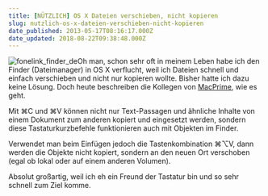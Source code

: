 ```yaml
---
title: [NÜTZLICH] OS X Dateien verschieben, nicht kopieren
slug: nutzlich-os-x-dateien-verschieben-nicht-kopieren
date_published: 2013-05-17T08:16:17.000Z
date_updated: 2018-08-22T09:38:48.000Z
---
```


![fonelink_finder_de](//picdump.thafaker.de/2008/06/fonelink_finder_de-150x150.jpg)Oh man, schon sehr oft in meinem Leben habe ich den Finder (Dateimanager) in OS X verflucht, weil ich Dateien schnell und einfach verschieben und nicht nur kopieren wollte. Bisher hatte ich dazu keine Lösung. Doch heute beschreiben die Kollegen von [MacPrime](http://www.macprime.ch/tipps/article/dateien-per-tastatur-verschieben-statt-kopieren?rss=full), wie es geht.

Mit ⌘C und ⌘V können nicht nur Text-Passagen und ähnliche Inhalte von einem Dokument zum anderen kopiert und eingesetzt werden, sondern diese Tastaturkurzbefehle funktionieren auch mit Objekten im Finder.

Verwendet man beim Einfügen jedoch die Tastenkombination ⌘⌥V, dann werden die Objekte nicht kopiert, sondern an den neuen Ort verschoben (egal ob lokal oder auf einem anderen Volumen).

Absolut großartig, weil ich eh ein Freund der Tastatur bin und so sehr schnell zum Ziel komme.
